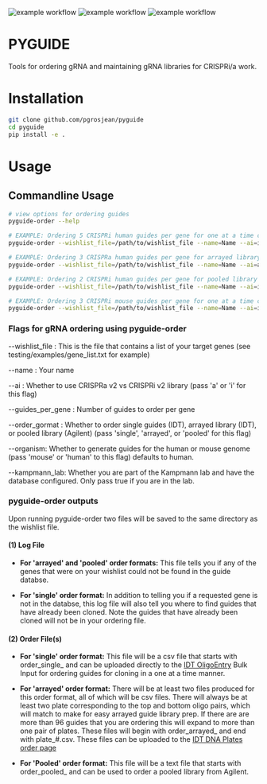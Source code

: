![example workflow](https://github.com/pgrosjean/pyguide/actions/workflows/python_package-linux.yml/badge.svg)
![example workflow](https://github.com/pgrosjean/pyguide/actions/workflows/python_package-macos.yml/badge.svg)
![example workflow](https://github.com/pgrosjean/pyguide/actions/workflows/python_package-windows.yml/badge.svg)

# PYGUIDE
Tools for ordering gRNA and maintaining gRNA libraries for CRISPRi/a work.

# Installation
```bash
git clone github.com/pgrosjean/pyguide
cd pyguide
pip install -e .
```

# Usage
## Commandline Usage
```bash
# view options for ordering guides
pyguide-order --help
```

```bash
# EXAMPLE: Ordering 5 CRISPRi human guides per gene for one at a time cloning
pyguide-order --wishlist_file=/path/to/wishlist_file --name=Name --ai=i --guides_per_gene=5 --order_format=single

# EXAMPLE: Ordering 3 CRISPRa human guides per gene for arrayed library
pyguide-order --wishlist_file=/path/to/wishlist_file --name=Name --ai=a --guides_per_gene=3 --order_format=arrayed

# EXAMPLE: Ordering 2 CRISPRi human guides per gene for pooled library
pyguide-order --wishlist_file=/path/to/wishlist_file --name=Name --ai=i --guides_per_gene=2 --order_format=pooled

# EXAMPLE: Ordering 3 CRISPRi mouse guides per gene for one at a time cloning
pyguide-order --wishlist_file=/path/to/wishlist_file --name=Name --ai=i --guides_per_gene=3 --order_format=single
```

### Flags for gRNA ordering using pyguide-order

--wishlist_file : This is the file that contains a list of your target genes (see testing/examples/gene_list.txt for example)

--name : Your name

--ai : Whether to use CRISPRa v2 vs CRISPRi v2 library (pass 'a' or 'i' for this flag)

--guides_per_gene : Number of guides to order per gene

--order_gormat : Whether to order single guides (IDT), arrayed library (IDT), or pooled library (Agilent) (pass 'single', 'arrayed', or 'pooled' for this flag)

--organism: Whether to generate guides for the human or mouse genome (pass 'mouse' or 'human' to this flag) defaults to human.

--kampmann_lab: Whether you are part of the Kampmann lab and have the database configured. Only pass true if you are in the lab.

### pyguide-order outputs
Upon running pyguide-order two files will be saved to the same directory as the wishlist file. 

#### (1) Log File

- **For 'arrayed' and 'pooled' order formats:**
This file tells you if any of the genes that were on your wishlist could not be found in the guide databse. 

- **For 'single' order format:**
In addition to telling you if a requested gene is not in the databse, this log file will also tell you where to find guides that have already been cloned. Note the guides that have already been cloned will not be in your ordering file.


#### (2) Order File(s)

- **For 'single' order format:**
This file will be a csv file that starts with order_single_ and can be uploaded directly to the [IDT OligoEntry](https://www.idtdna.com/site/order/oligoentry) Bulk Input for ordering guides for cloning in a one at a time manner.

- **For 'arrayed' order format:**
There will be at least two files produced for this order format, all of which will be csv files. There will always be at least two plate corresponding to the top and bottom oligo pairs, which will match to make for easy arrayed guide library prep. If there are are more than 96 guides that you are ordering this will expand to more than one pair of plates. These files will begin with order_arrayed_ and end with plate_#.csv. These files can be uploaded to the [IDT DNA Plates order page](https://www.idtdna.com/site/order/plate/index/dna/1799)

- **For 'Pooled' order format:**
This file will be a text file that starts with order_pooled_ and can be used to order a pooled library from Agilent.
